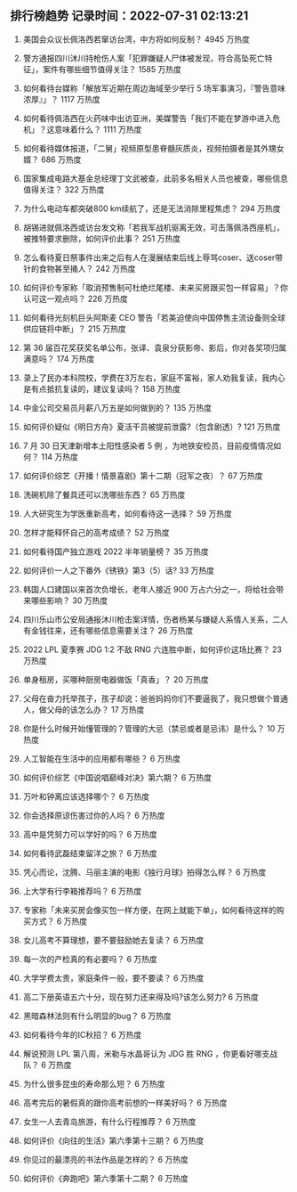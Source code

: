 
## 排行榜趋势 记录时间：2022-07-31 02:13:21
  
  1. 美国会众议长佩洛西若窜访台湾，中方将如何反制？ 4945 万热度
    
  2. 警方通报四川沐川持枪伤人案「犯罪嫌疑人尸体被发现，符合高坠死亡特征」，案件有哪些细节值得关注？ 1585 万热度
    
  3. 如何看待台媒称「解放军近期在周边海域至少举行 5 场军事演习，『警告意味浓厚』」？ 1117 万热度
    
  4. 如何看待佩洛西在火药味中出访亚洲，美媒警告「我们不能在梦游中进入危机」？这意味着什么？ 1111 万热度
    
  5. 如何看待媒体报道，「二舅」视频原型患脊髓灰质炎，视频拍摄者是其外甥女婿？ 686 万热度
    
  6. 国家集成电路大基金总经理丁文武被查，此前多名相关人员也被查，哪些信息值得关注？ 322 万热度
    
  7. 为什么电动车都突破800 km续航了，还是无法消除里程焦虑？ 294 万热度
    
  8. 胡锡进就佩洛西或访台发文称「若我军战机驱离无效，可击落佩洛西座机」，被推特要求删除，如何评价此事？ 251 万热度
    
  9. 怎么看待夏日祭事件出来之后有人在漫展结束后线上辱骂coser、送coser带针的食物甚至捅人？ 242 万热度
    
  10. 如何评价专家称「取消预售制可杜绝烂尾楼、未来买房跟买包一样容易」？你认可这一观点吗？ 226 万热度
    
  11. 如何看待光刻机巨头阿斯麦 CEO 警告「若美迫使向中国停售主流设备则全球供应链将中断」？ 215 万热度
    
  12. 第 36 届百花奖获奖名单公布，张译、袁泉分获影帝、影后，你对各奖项归属满意吗？ 174 万热度
    
  13. 录上了民办本科院校，学费在3万左右，家庭不富裕，家人劝我复读，我内心是有点抵抗复读的，建议复读吗？ 158 万热度
    
  14. 中金公司交易员月薪八万五是如何做到的？ 135 万热度
    
  15. 如何评价疑似《明日方舟》夏活干员被提前泄露?（包含剧透）? 121 万热度
    
  16. 7 月 30 日天津新增本土阳性感染者 5 例 ，为地铁安检员，目前疫情情况如何？ 114 万热度
    
  17. 如何评价综艺《开播！情景喜剧》第十二期（冠军之夜）？ 67 万热度
    
  18. 洗碗机除了餐具还可以洗哪些东西？ 65 万热度
    
  19. 人大研究生为学医重新高考，如何看待这一选择？ 59 万热度
    
  20. 怎样才能释怀自己的高考成绩？ 52 万热度
    
  21. 如何看待国产独立游戏 2022 半年销量榜？ 35 万热度
    
  22. 如何评价一人之下番外《锈铁》第3（5）话? 33 万热度
    
  23. 韩国人口建国以来首次负增长，老年人接近 900 万占六分之一，将给社会带来哪些影响？ 30 万热度
    
  24. 四川乐山市公安局通报沐川枪击案详情，伤者杨某与嫌疑人系情人关系，二人有金钱往来，还有哪些信息需要关注？ 26 万热度
    
  25. 2022 LPL 夏季赛 JDG 1:2 不敌 RNG 六连胜中断，如何评价这场比赛？ 23 万热度
    
  26. 单身租房，买哪种厨房电器做饭「真香」？ 20 万热度
    
  27. 父母在奋力托举孩子，孩子却说：爸爸妈妈你们不要逼我了，我只想做个普通人，做父母的该怎么办？ 17 万热度
    
  28. 你是什么时候开始懂管理的？管理的大忌（禁忌或者是忌讳）是什么？ 10 万热度
    
  29. 人工智能在生活中的应用都有哪些？ 6 万热度
    
  30. 如何评价综艺《中国说唱巅峰对决》第六期？ 6 万热度
    
  31. 万叶和钟离应该选择哪个？ 6 万热度
    
  32. 你会选择原谅伤害过你的人吗？ 6 万热度
    
  33. 高中是凭努力可以学好的吗？ 6 万热度
    
  34. 如何看待武磊结束留洋之旅？ 6 万热度
    
  35. 凭心而论，沈腾、马丽主演的电影《独行月球》拍得怎么样？ 6 万热度
    
  36. 上大学有行李箱推荐吗？ 6 万热度
    
  37. 专家称「未来买房会像买包一样方便，在网上就能下单」，如何看待这样的购买方式？ 6 万热度
    
  38. 女儿高考不算理想，要不要鼓励她去复读？ 6 万热度
    
  39. 每一次的产检真的有必要吗？ 6 万热度
    
  40. 大学学费太贵，家庭条件一般，要不要读？ 6 万热度
    
  41. 高二下册英语五六十分，现在努力还来得及吗?该怎么努力? 6 万热度
    
  42. 黑暗森林法则有什么明显的bug？ 6 万热度
    
  43. 如何看待今年的IC秋招？ 6 万热度
    
  44. 解说预测 LPL 第八周，米勒与水晶哥认为 JDG 胜 RNG ，你更看好哪支战队？ 6 万热度
    
  45. 为什么很多昆虫的寿命那么短？ 6 万热度
    
  46. 高考完后的暑假真的跟你高考前想的一样美好吗？ 6 万热度
    
  47. 女生一人去青岛旅游，有什么行程推荐？ 6 万热度
    
  48. 如何评价《向往的生活》第六季第十三期？ 6 万热度
    
  49. 你见过的最漂亮的书法作品是怎样的？ 6 万热度
    
  50. 如何评价《奔跑吧》第六季第十二期？ 6 万热度
    